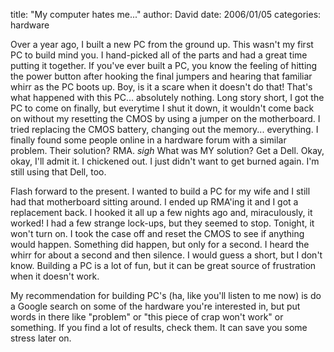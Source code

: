 
title: "My computer hates me..."
author: David
date: 2006/01/05
categories: hardware

Over a year ago, I built a new PC from the ground up. This wasn't my first PC to build mind you. I hand-picked all of the parts and had a great time putting it together. If you've ever built a PC, you know the feeling of hitting the power button after hooking the final jumpers and hearing that familiar whirr as the PC boots up. Boy, is it a scare when it doesn't do that! That's what happened with this PC... absolutely nothing. Long story short, I got the PC to come on finally, but everytime I shut it down, it wouldn't come back on without my resetting the CMOS by using a jumper on the motherboard. I tried replacing the CMOS battery, changing out the memory... everything. I finally found some people online in a hardware forum with a similar problem. Their solution? RMA. *sigh* What was MY solution? Get a Dell. Okay, okay, I'll admit it. I chickened out. I just didn't want to get burned again. I'm still using that Dell, too.

Flash forward to the present. I wanted to build a PC for my wife and I still had that motherboard sitting around. I ended up RMA'ing it and I got a replacement back. I hooked it all up a few nights ago and, miraculously, it worked! I had a few strange lock-ups, but they seemed to stop. Tonight, it won't turn on. I took the case off and reset the CMOS to see if anything would happen. Something did happen, but only for a second. I heard the whirr for about a second and then silence. I would guess a short, but I don't know. Building a PC is a lot of fun, but it can be great source of frustration when it doesn't work.

My recommendation for building PC's (ha, like you'll listen to me now) is do a Google search on some of the hardware you're interested in, but put words in there like "problem" or "this piece of crap won't work" or something. If you find a lot of results, check them. It can save you some stress later on.


